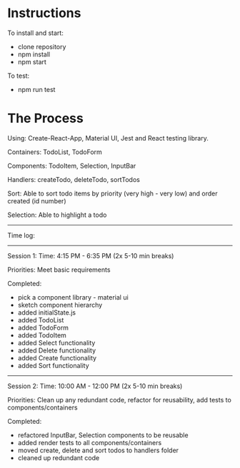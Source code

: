 # Instructions

To install and start:
- clone repository
- npm install
- npm start

To test: 
- npm run test

# The Process

Using: Create-React-App, Material UI, Jest and React testing library.

Containers: TodoList, TodoForm

Components: TodoItem, Selection, InputBar

Handlers: createTodo, deleteTodo, sortTodos

Sort: Able to sort todo items by priority (very high - very low) and order created (id number)

Selection: Able to highlight a todo

_________

Time log:
_________

Session 1:
Time: 4:15 PM - 6:35 PM (2x 5-10 min breaks)

Priorities: Meet basic requirements

Completed:
- pick a component library - material ui
- sketch component hierarchy
- added initialState.js
- added TodoList
- added TodoForm
- added TodoItem
- added Select functionality
- added Delete functionality
- added Create functionality
- added Sort functionality
_________

Session 2:
Time: 10:00 AM - 12:00 PM (2x 5-10 min breaks)

Priorities: Clean up any redundant code, refactor for reusability, add tests to components/containers

Completed:
- refactored InputBar, Selection components to be reusable
- added render tests to all components/containers
- moved create, delete and sort todos to handlers folder
- cleaned up redundant code
